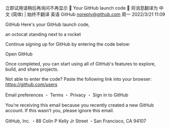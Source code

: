 立即试用请稍后再询问不再显示
🚀 Your GitHub launch code

将消息翻译为 中文 (简体) | 始终不翻译 英语
GitHub <noreply@github.com>
周一 2022/3/21 11:09
 
GitHub
Here's your GitHub launch code, 
 
an octocat standing next to a rocket
 
Continue signing up for GitHub by entering the code below:
 

 
Open GitHub
 
Once completed, you can start using all of GitHub's features to explore, build, and share projects.
 
Not able to enter the code? Paste the following link into your browser:
https://github.com/users
 
Email preferences ・ Terms ・ Privacy ・ Sign in to GitHub

 
You’re receiving this email because you recently created a new GitHub account. If this wasn’t you, please ignore this email.

 
GitHub, Inc. ・88 Colin P Kelly Jr Street ・San Francisco, CA 94107

